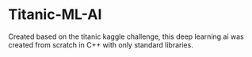 # Titanic-ML-AI
Created based on the titanic kaggle challenge, this deep learning ai was created from scratch in C++ with only standard libraries.
